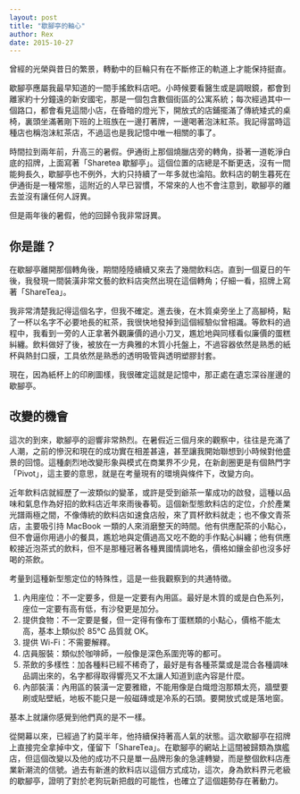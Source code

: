 ```yaml
---
layout: post
title: "歇腳亭的軸心"
author: Rex
date: 2015-10-27
---
```


曾經的光榮與昔日的繁景，轉動中的巨輪只有在不斷修正的軌道上才能保持挺直。

歇腳亭應屬我最早知道的一間手搖飲料店吧。小時候要看醫生或是調眼鏡，都會到離家約十分鐘遠的新安國宅，那是一個包含數個街區的公寓系統；每次經過其中一個路口，都會看見這間小店，在昏暗的燈光下，開放式的店鋪擺滿了傳統矮式的桌椅，裏頭坐滿著剛下班的上班族在一邊打著牌，一邊喝著泡沫紅茶。我記得當時這種店也稱泡沫紅茶店，不過這也是我記憶中唯一相關的事了。

時間拉到兩年前，升高三的暑假。伊通街上那個燒臘店旁的轉角，掛著一道乾淨白底的招牌，上面寫著「Sharetea 歇腳亭」。這個位置的店總是不斷更迭，沒有一間能夠長久，歇腳亭也不例外，大約只持續了一年多就也淪陷。飲料店的朝生暮死在伊通街是一種常態，這附近的人早已習慣，不常來的人也不會注意到，歇腳亭的離去並沒有讓任何人訝異。

但是兩年後的暑假，他的回歸令我非常訝異。

## 你是誰？
在歇腳亭離開那個轉角後，期間陸陸續續又來去了幾間飲料店。直到一個夏日的午後，我發現一間裝潢非常文藝的飲料店突然出現在這個轉角；仔細一看，招牌上寫著「ShareTea」。

我非常清楚我記得這個名字，但我不確定。進去後，在木質桌旁坐上了高腳椅，點了一杯以名字不必要地長的紅茶，我很快地發掉到這個經驗似曾相識。等飲料的過程中，我看到一旁的人正拿著外觀廉價的過小刀叉，尷尬地與同樣看似廉價的蛋糕糾纏。飲料做好了後，被放在一方典雅的木質小托盤上，不過容器依然是熟悉的紙杯與熱封口膜，工具依然是熟悉的透明吸管與透明塑膠封套。

現在，因為紙杯上的印刷圖樣，我很確定這就是記憶中，那正處在遺忘深谷崖邊的歇腳亭。

## 改變的機會
這次的到來，歇腳亭的迴響非常熱烈。在暑假近三個月來的觀察中，往往是充滿了人潮，之前的慘況和現在的成功實在相差甚遠，甚至讓我開始聯想到小時候對他盛景的回憶。這種劇烈地改變形象與模式在商業界不少見，在新創圈更是有個熱門字「Pivot」，這主要的意思，就是在考量現有的環境與條件下，改變方向。

近年飲料店就經歷了一波類似的變革，或許是受到爺茶一輩成功的啟發，這種以品味和氣息作為好招的飲料店近年來雨後春筍。這個新型態飲料店的定位，介於產業光譜兩極之間，不像傳統的飲料店如速食店般，來了買杯飲料就走；也不像文青茶店，主要吸引持 MacBook 一類的人來消磨整天的時間。他有供應配茶的小點心，但不會逼你用過小的餐具，尷尬地與定價過高又吃不飽的手作點心糾纏；他有供應較接近泡茶式的飲料，但不是那種冠著各種異國情調地名，價格如鑲金卻也沒多好喝的茶飲。

考量到這種新型態定位的特殊性，這是一些我觀察到的共通特徵。

1. 內用座位：不一定要多，但是一定要有內用區。最好是木質的或是白色系列，座位一定要有高有低，有沙發更是加分。
2. 提供食物：不一定要是餐，但一定得有像布丁蛋糕類的小點心，價格不能太高，基本上類似於 85°C 品質就 OK。
3. 提供 Wi-Fi：不需要解釋。
4. 店員服裝：類似於咖啡師，一般像是深色系圍兜等的都可。
5. 茶飲的多樣性：加各種料已經不稀奇了，最好是有各種茶葉或是混合各種調味品調出來的，名字都得取得響亮又不太讓人知道到底內容是什麼。
6. 內部裝潢：內用區的裝潢一定要雅緻，不能用像是白熾燈泡那類太亮，牆壁要刷或貼壁紙，地板不能只是一般磁磚或是冷系的石頭。要開放式或是落地窗。

基本上就讓你感覺到他們真的是不一樣。

從開幕以來，已經過了約莫半年，他持續保持著高人氣的狀態。這次歇腳亭在招牌上直接完全拿掉中文，僅留下「ShareTea」。在歇腳亭的網站上這間被歸類為旗艦店，但這個改變以及他的成功不只是單一品牌形象的急遽轉變，而是整個飲料店產業新潮流的信號。過去有新進的飲料店以這個方式成功，這次，身為飲料界元老級的歇腳亭，證明了對於老狗玩新把戲的可能性，也確立了這個趨勢存在著動力。
